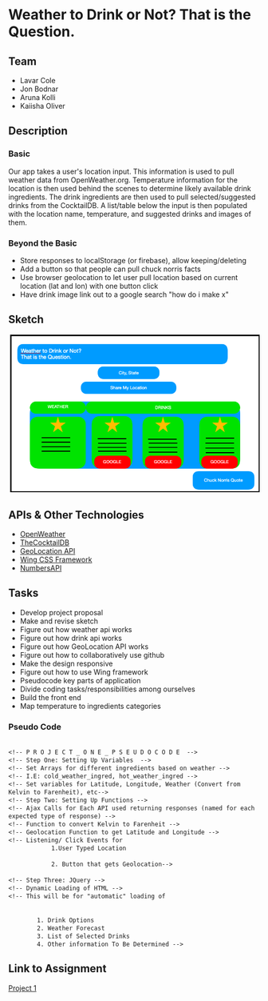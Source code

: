 # Weather to Drink or Not? That is the Question.

## Team 

* Lavar Cole
* Jon Bodnar
* Aruna Kolli
* Kaiisha Oliver

## Description 

### Basic 

Our app takes a user's location input. This information is used to pull weather data from OpenWeather.org. Temperature information for the location is then used behind the scenes to determine likely available drink ingredients. The drink ingredients are then used to pull selected/suggested drinks from the CocktailDB. A list/table below the input is then populated with the location name, temperature, and suggested drinks and images of them.

### Beyond the Basic

* Store responses to localStorage (or firebase), allow keeping/deleting
* Add a button so that people can pull chuck norris facts
* Use browser geolocation to let user pull location based on current location (lat and lon) with one button click
* Have drink image link out to a google search "how do i make x"

## Sketch

<img src="/assets/images/preliminar-sketch.png" style="width='100%'">

## APIs & Other Technologies

* [OpenWeather](https://openweathermap.org/)
* [TheCocktailDB](https://www.thecocktaildb.com/)
* [GeoLocation API](https://developer.mozilla.org/en-US/docs/Web/API/Geolocation_API)
* [Wing CSS Framework](https://kbrsh.github.io/wing/)
* [NumbersAPI](http://numbersapi.com/#42)

## Tasks

* Develop project proposal
* Make and revise sketch 
* Figure out how weather api works
* Figure out how drink api works
* Figure out how GeoLocation API works
* Figure out how to collaboratively use github
* Make the design responsive
* Figure out how to use Wing framework
* Pseudocode key parts of application
* Divide coding tasks/responsibilities among ourselves
* Build the front end
* Map temperature to ingredients categories

### Pseudo Code

``` 

<!-- P R O J E C T _ O N E _ P S E U D O C O D E  -->
<!-- Step One: Setting Up Variables  -->
<!-- Set Arrays for different ingredients based on weather -->
<!-- I.E: cold_weather_ingred, hot_weather_ingred -->
<!-- Set variables for Latitude, Longitude, Weather (Convert from Kelvin to Farenheit), etc-->
<!-- Step Two: Setting Up Functions -->
<!-- Ajax Calls for Each API used returning responses (named for each expected type of response) -->
<!-- Function to convert Kelvin to Farenheit -->
<!-- Geolocation Function to get Latitude and Longitude -->
<!-- Listening/ Click Events for 
            1.User Typed Location 

            2. Button that gets Geolocation-->

<!-- Step Three: JQuery -->
<!-- Dynamic Loading of HTML -->
<!-- This will be for "automatic" loading of 
        

        1. Drink Options
        2. Weather Forecast
        3. List of Selected Drinks
        4. Other information To Be Determined -->

```

## Link to Assignment

[Project 1](https://gt.bootcampcontent.com/GT-Coding-Boot-Camp/gt-atl-fsf-pt-08-2019-u-c/wikis/Project-01)

